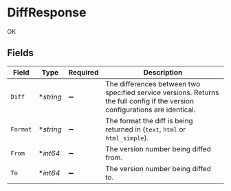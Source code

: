 # DiffResponse

OK


## Fields

| Field                                                                                                                        | Type                                                                                                                         | Required                                                                                                                     | Description                                                                                                                  |
| ---------------------------------------------------------------------------------------------------------------------------- | ---------------------------------------------------------------------------------------------------------------------------- | ---------------------------------------------------------------------------------------------------------------------------- | ---------------------------------------------------------------------------------------------------------------------------- |
| `Diff`                                                                                                                       | **string*                                                                                                                    | :heavy_minus_sign:                                                                                                           | The differences between two specified service versions. Returns the full config if the version configurations are identical. |
| `Format`                                                                                                                     | **string*                                                                                                                    | :heavy_minus_sign:                                                                                                           | The format the diff is being returned in (`text`, `html` or `html_simple`).                                                  |
| `From`                                                                                                                       | **int64*                                                                                                                     | :heavy_minus_sign:                                                                                                           | The version number being diffed from.                                                                                        |
| `To`                                                                                                                         | **int64*                                                                                                                     | :heavy_minus_sign:                                                                                                           | The version number being diffed to.                                                                                          |